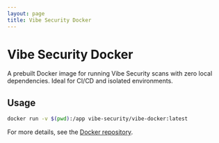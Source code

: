 ```yaml
---
layout: page
title: Vibe Security Docker
---
```


# Vibe Security Docker

A prebuilt Docker image for running Vibe Security scans with zero local dependencies. Ideal for CI/CD and isolated environments.

## Usage
```sh
docker run -v $(pwd):/app vibe-security/vibe-docker:latest
```

For more details, see the [Docker repository](https://github.com/vibe-security/vibe-docker).
